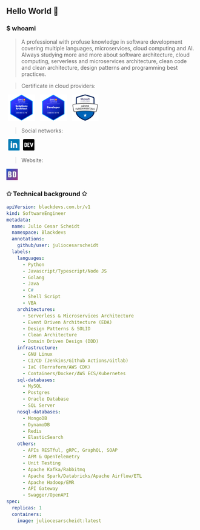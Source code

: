 ## Hello World 🚀

### $ whoami

> A professional with profuse knowledge in software development covering multiple languages, microservices, cloud computing and AI.  
> Always studying more and more about software architecture, cloud computing, serverless and microservices architecture, clean code and clean architecture, design patterns and programming best practices.

> Certificate in cloud providers:

<a href="https://www.credly.com/badges/f15e1d95-d7f7-453d-9c8e-986687dc2799/public_url" style="margin-left: 5px; margin-right: 5px;" title="AWS" target="_blank"><img height="70" src="https://github.com/juliocesarscheidt/juliocesarscheidt/blob/main/icon/aws-certification-solutions-architect-logo-v2.png"></a>
<a href="https://www.credly.com/badges/5555c900-7949-4a3a-8117-d77e5f5e53f4/public_url" style="margin-left: 5px; margin-right: 5px;" title="AWS" target="_blank"><img height="70" src="https://github.com/juliocesarscheidt/juliocesarscheidt/blob/main/icon/aws-certification-developer-associate-logo-v2.png"></a>
<a href="https://www.credly.com/badges/9b828b5d-9a8e-41ce-bdbe-d5303fcee333/public_url" style="margin-left: 5px; margin-right: 5px;" title="AWS" target="_blank"><img height="70" src="https://github.com/juliocesarscheidt/juliocesarscheidt/blob/main/icon/microsoft-azure-fundamentals.png"></a>

> Social networks:

<a href="https://www.linkedin.com/in/juliocesarscheidt/" style="margin-left: 5px; margin-right: 5px;" title="LinkedIn" target="_blank"><img height="30" src="https://github.com/juliocesarscheidt/juliocesarscheidt/blob/main/icon/linkedin.png"></a>
<a href="https://dev.to/juliocesardevelopment" title="Dev.To" target="_blank"><img height="30" src="https://github.com/juliocesarscheidt/juliocesarscheidt/blob/main/icon/dev.png"></a>

> Website:

<a href="https://blackdevs.com.br" title="Website" target="_blank"><img height="30" src="https://github.com/juliocesarscheidt/juliocesarscheidt/blob/main/icon/blackdevs.png"></a>

### ✩ Technical background ✩

```yaml
apiVersion: blackdevs.com.br/v1
kind: SoftwareEngineer
metadata:
  name: Julio Cesar Scheidt
  namespace: Blackdevs
  annotations:
    github/user: juliocesarscheidt
  labels:
    languages:
      - Python
      - Javascript/Typescript/Node JS
      - Golang
      - Java
      - C#
      - Shell Script
      - VBA
    architectures:
      - Serverless & Microservices Architecture
      - Event Driven Architecture (EDA)
      - Design Patterns & SOLID
      - Clean Architecture
      - Domain Driven Design (DDD)
    infrastructure:
      - GNU Linux
      - CI/CD (Jenkins/Github Actions/Gitlab)
      - IaC (Terraform/AWS CDK)
      - Containers/Docker/AWS ECS/Kubernetes
    sql-databases:
      - MySQL
      - Postgres
      - Oracle Database
      - SQL Server
    nosql-databases:
      - MongoDB
      - DynamoDB
      - Redis
      - ElasticSearch
    others:
      - APIs RESTful, gRPC, GraphQL, SOAP
      - APM & OpenTelemetry
      - Unit Testing
      - Apache Kafka/Rabbitmq
      - Apache Spark/Databricks/Apache Airflow/ETL
      - Apache Hadoop/EMR
      - API Gateway
      - Swagger/OpenAPI
spec:
  replicas: 1
  containers:
    image: juliocesarscheidt:latest
```
